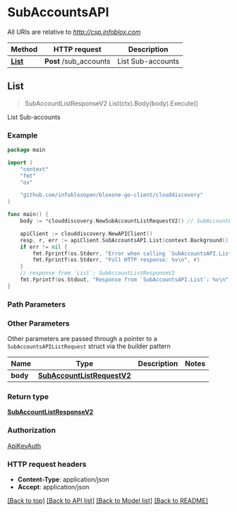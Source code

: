 # SubAccountsAPI

All URIs are relative to *http://csp.infoblox.com*

Method | HTTP request | Description
------------- | ------------- | -------------
[**List**](SubAccountsAPI.md#List) | **Post** /sub_accounts | List Sub-accounts



## List

> SubAccountListResponseV2 List(ctx).Body(body).Execute()

List Sub-accounts



### Example

```go
package main

import (
	"context"
	"fmt"
	"os"

	"github.com/infobloxopen/bloxone-go-client/clouddiscovery"
)

func main() {
	body := *clouddiscovery.NewSubAccountListRequestV2() // SubAccountListRequestV2 | 

	apiClient := clouddiscovery.NewAPIClient()
	resp, r, err := apiClient.SubAccountsAPI.List(context.Background()).Body(body).Execute()
	if err != nil {
		fmt.Fprintf(os.Stderr, "Error when calling `SubAccountsAPI.List``: %v\n", err)
		fmt.Fprintf(os.Stderr, "Full HTTP response: %v\n", r)
	}
	// response from `List`: SubAccountListResponseV2
	fmt.Fprintf(os.Stdout, "Response from `SubAccountsAPI.List`: %v\n", resp)
}
```

### Path Parameters



### Other Parameters

Other parameters are passed through a pointer to a `SubAccountsAPIListRequest` struct via the builder pattern


Name | Type | Description  | Notes
------------- | ------------- | ------------- | -------------
**body** | [**SubAccountListRequestV2**](SubAccountListRequestV2.md) |  | 

### Return type

[**SubAccountListResponseV2**](SubAccountListResponseV2.md)

### Authorization

[ApiKeyAuth](../README.md#ApiKeyAuth)

### HTTP request headers

- **Content-Type**: application/json
- **Accept**: application/json

[[Back to top]](#) [[Back to API list]](../README.md#documentation-for-api-endpoints)
[[Back to Model list]](../README.md#documentation-for-models)
[[Back to README]](../README.md)

